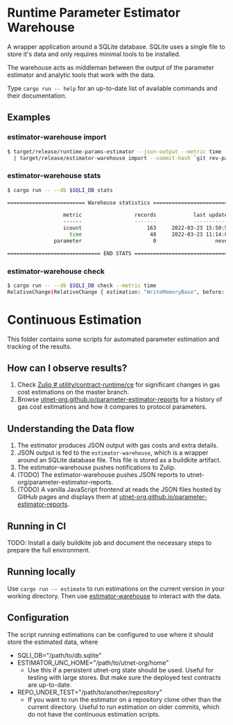 # Runtime Parameter Estimator Warehouse

A wrapper application around a SQLite database. SQLite uses a single file to store it's data and only requires minimal tools to be installed.

The warehouse acts as middleman between the output of the parameter estimator and analytic tools that work with the data.

Type `cargo run -- help` for an up-to-date list of available commands and their documentation.

## Examples

### estimator-warehouse import

```sh
$ target/release/runtime-params-estimator --json-output --metric time --iters 5 --warmup-iters 1 --costs WriteMemoryBase \
  | target/release/estimator-warehouse import --commit-hash `git rev-parse HEAD`
```

### estimator-warehouse stats

```sh
$ cargo run -- --db $SQLI_DB stats

========================= Warehouse statistics =========================

                  metric                 records            last updated
                  ------                 -------            ------------
                  icount                     163     2022-03-23 15:50:58
                    time                      48     2022-03-23 11:14:00
               parameter                       0                   never

============================== END STATS ===============================
```

### estimator-warehouse check

```sh
$ cargo run -- --db $SQLI_DB check --metric time
RelativeChange(RelativeChange { estimation: "WriteMemoryBase", before: 191132060000.0, after: 130098178000.0 })
```

# Continuous Estimation

This folder contains some scripts for automated parameter estimation and tracking of the results.

## How can I observe results?

1. Check [Zulip # utility/contract-runtime/ce](https://utnet-org.zulipchat.com/#narrow/stream/319057-utility.2Fcontract-runtime.2Fce) for significant changes in gas cost estimations on the master branch.
2. Browse [utnet-org.github.io/parameter-estimator-reports](https://utnet-org.github.io/parameter-estimator-reports) for a history of gas cost estimations and how it compares to protocol parameters.

## Understanding the Data flow

1. The estimator produces JSON output with gas costs and extra details.
2. JSON output is fed to the `estimator-warehouse`, which is a wrapper around an SQLite database file. This file is stored as a buildkite artifact.
3. The estimator-warehouse pushes notifications to Zulip.
4. (TODO) The estimator-warehouse pushes JSON reports to utnet-org/parameter-estimator-reports.
5. (TODO) A vanilla JavaScript frontend at reads the JSON files hosted by GitHub pages and displays them at [utnet-org.github.io/parameter-estimator-reports](https://utnet-org.github.io/parameter-estimator-reports).

## Running in CI

TODO: Install a daily buildkite job and document the necessary steps to prepare the full environment.

## Running locally

Use `cargo run -- estimate` to run estimations on the current version in your working directory.
Then use [estimator-warehouse](../estimator-warehouse) to interact with the data.

## Configuration

The script running estimations can be configured to use where it should store the estimated data, where

* SQLI_DB="/path/to/db.sqlite"
* ESTIMATOR_UNC_HOME="/path/to/utnet-org/home"
  * Use this if a persistent utnet-org state should be used. Useful for testing with large stores. But make sure the deployed test contracts are up-to-date.
* REPO_UNDER_TEST="/path/to/another/repository"
  * If you want to run the estimator on a repository clone other than the current directory. Useful to run estimation on older commits, which do not have the continuous estimation scripts.
